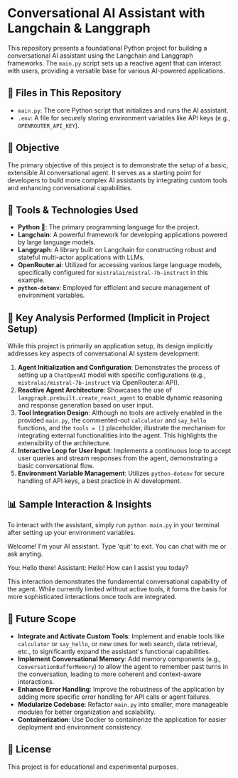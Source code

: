 # Conversational AI Assistant with Langchain & Langgraph

This repository presents a foundational Python project for building a conversational AI assistant using the Langchain and Langgraph frameworks. The `main.py` script sets up a reactive agent that can interact with users, providing a versatile base for various AI-powered applications.

## 📂 Files in This Repository

* `main.py`: The core Python script that initializes and runs the AI assistant.
* `.env`: A file for securely storing environment variables like API keys (e.g., `OPENROUTER_API_KEY`).

## 🎯 Objective

The primary objective of this project is to demonstrate the setup of a basic, extensible AI conversational agent. It serves as a starting point for developers to build more complex AI assistants by integrating custom tools and enhancing conversational capabilities.

## 🧰 Tools & Technologies Used

* **Python 🐍**: The primary programming language for the project.
* **Langchain**: A powerful framework for developing applications powered by large language models.
* **Langgraph**: A library built on Langchain for constructing robust and stateful multi-actor applications with LLMs.
* **OpenRouter.ai**: Utilized for accessing various large language models, specifically configured for `mistralai/mistral-7b-instruct` in this example.
* **`python-dotenv`**: Employed for efficient and secure management of environment variables.

## 🧪 Key Analysis Performed (Implicit in Project Setup)

While this project is primarily an application setup, its design implicitly addresses key aspects of conversational AI system development:

1.  **Agent Initialization and Configuration**: Demonstrates the process of setting up a `ChatOpenAI` model with specific configurations (e.g., `mistralai/mistral-7b-instruct` via OpenRouter.ai API).
2.  **Reactive Agent Architecture**: Showcases the use of `langgraph.prebuilt.create_react_agent` to enable dynamic reasoning and response generation based on user input.
3.  **Tool Integration Design**: Although no tools are actively enabled in the provided `main.py`, the commented-out `calculator` and `say_hello` functions, and the `tools = []` placeholder, illustrate the mechanism for integrating external functionalities into the agent. This highlights the extensibility of the architecture.
4.  **Interactive Loop for User Input**: Implements a continuous loop to accept user queries and stream responses from the agent, demonstrating a basic conversational flow.
5.  **Environment Variable Management**: Utilizes `python-dotenv` for secure handling of API keys, a best practice in AI development.

## 📊 Sample Interaction & Insights

To interact with the assistant, simply run `python main.py` in your terminal after setting up your environment variables.

Welcome! I'm your AI assistant. Type 'quit' to exit.
You can chat with me or ask anyting.

You: Hello there!
Assistant: Hello! How can I assist you today?

This interaction demonstrates the fundamental conversational capability of the agent. While currently limited without active tools, it forms the basis for more sophisticated interactions once tools are integrated.

## 🚀 Future Scope

* **Integrate and Activate Custom Tools**: Implement and enable tools like `calculator` or `say_hello`, or new ones for web search, data retrieval, etc., to significantly expand the assistant's functional capabilities.
* **Implement Conversational Memory**: Add memory components (e.g., `ConversationBufferMemory`) to allow the agent to remember past turns in the conversation, leading to more coherent and context-aware interactions.
* **Enhance Error Handling**: Improve the robustness of the application by adding more specific error handling for API calls or agent failures.
* **Modularize Codebase**: Refactor `main.py` into smaller, more manageable modules for better organization and scalability.
* **Containerization**: Use Docker to containerize the application for easier deployment and environment consistency.

## 🧾 License

This project is for educational and experimental purposes. 
